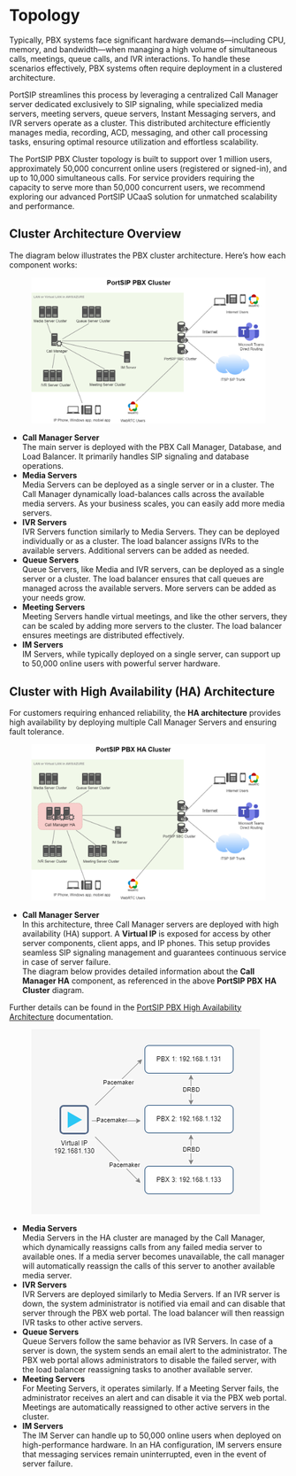 # Topology

Typically, PBX systems face significant hardware demands—including CPU, memory, and bandwidth—when managing a high volume of simultaneous calls, meetings, queue calls, and IVR interactions. To handle these scenarios effectively, PBX systems often require deployment in a clustered architecture.

PortSIP streamlines this process by leveraging a centralized Call Manager server dedicated exclusively to SIP signaling, while specialized media servers, meeting servers, queue servers, Instant Messaging servers, and IVR servers operate as a cluster. This distributed architecture efficiently manages media, recording, ACD, messaging, and other call processing tasks, ensuring optimal resource utilization and effortless scalability.

The PortSIP PBX Cluster topology is built to support over 1 million users, approximately 50,000 concurrent online users (registered or signed-in), and up to 10,000 simultaneous calls. For service providers requiring the capacity to serve more than 50,000 concurrent users, we recommend exploring our advanced PortSIP UCaaS solution for unmatched scalability and performance.

## Cluster Architecture Overview

The diagram below illustrates the PBX cluster architecture. Here’s how each component works:

<figure><img src="../../.gitbook/assets/pbx_cluster_v22.png" alt=""><figcaption></figcaption></figure>

* **Call Manager Server**\
  The main server is deployed with the PBX Call Manager, Database, and Load Balancer. It primarily handles SIP signaling and database operations.
* **Media Servers**\
  Media Servers can be deployed as a single server or in a cluster. The Call Manager dynamically load-balances calls across the available media servers. As your business scales, you can easily add more media servers.
* **IVR Servers**\
  IVR Servers function similarly to Media Servers. They can be deployed individually or as a cluster. The load balancer assigns IVRs to the available servers. Additional servers can be added as needed.
* **Queue Servers**\
  Queue Servers, like Media and IVR servers, can be deployed as a single server or a cluster. The load balancer ensures that call queues are managed across the available servers. More servers can be added as your needs grow.
* **Meeting Servers**\
  Meeting Servers handle virtual meetings, and like the other servers, they can be scaled by adding more servers to the cluster. The load balancer ensures meetings are distributed effectively.
* **IM Servers**\
  IM Servers, while typically deployed on a single server, can support up to 50,000 online users with powerful server hardware.

## Cluster with High Availability (HA) Architecture

For customers requiring enhanced reliability, the **HA architecture** provides high availability by deploying multiple Call Manager Servers and ensuring fault tolerance.

<figure><img src="../../.gitbook/assets/pbx_ha_cluster_diagram_v22.png" alt=""><figcaption></figcaption></figure>

* **Call Manager Server**\
  In this architecture, three Call Manager servers are deployed with high availability (HA) support. A **Virtual IP** is exposed for access by other server components, client apps, and IP phones. This setup provides seamless SIP signaling management and guarantees continuous service in case of server failure. \
  The diagram below provides detailed information about the **Call Manager HA** component, as referenced in the above **PortSIP PBX** **HA Cluster** diagram.&#x20;

Further details can be found in the [PortSIP PBX High Availability Architecture](../high-availability-v22.x/) documentation.

<figure><img src="../../.gitbook/assets/ha_callmanager.png" alt=""><figcaption></figcaption></figure>

* **Media Servers**\
  Media Servers in the HA cluster are managed by the Call Manager, which dynamically reassigns calls from any failed media server to available ones. If a media server becomes unavailable, the call manager will automatically reassign the calls of this server to another available media server.
* **IVR Servers**\
  IVR Servers are deployed similarly to Media Servers. If an IVR server is down, the system administrator is notified via email and can disable that server through the PBX web portal. The load balancer will then reassign IVR tasks to other active servers.
* **Queue Servers**\
  Queue Servers follow the same behavior as IVR Servers. In case of a server is down, the system sends an email alert to the administrator. The PBX web portal allows administrators to disable the failed server, with the load balancer reassigning tasks to another available server.
* **Meeting Servers**\
  For Meeting Servers, it operates similarly. If a Meeting Server fails, the administrator receives an alert and can disable it via the PBX web portal. Meetings are automatically reassigned to other active servers in the cluster.
* **IM Servers**\
  The IM Server can handle up to 50,000 online users when deployed on high-performance hardware. In an HA configuration, IM servers ensure that messaging services remain uninterrupted, even in the event of server failure.

